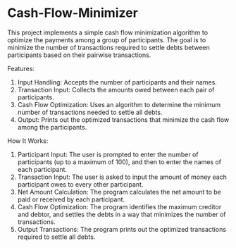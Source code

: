 # Cash-Flow-Minimizer
This project implements a simple cash flow minimization algorithm to optimize the payments among a group of participants. The goal is to minimize the number of transactions required to settle debts between participants based on their pairwise transactions.

Features:

1. Input Handling: Accepts the number of participants and their names.
2. Transaction Input: Collects the amounts owed between each pair of participants.
3. Cash Flow Optimization: Uses an algorithm to determine the minimum number of transactions needed to settle all debts.
4. Output: Prints out the optimized transactions that minimize the cash flow among the participants.

How It Works:

1. Participant Input: The user is prompted to enter the number of participants (up to a maximum of 100), and then to enter the names of each participant.
2. Transaction Input: The user is asked to input the amount of money each participant owes to every other participant.
3. Net Amount Calculation: The program calculates the net amount to be paid or received by each participant.
4. Cash Flow Optimization: The program identifies the maximum creditor and debtor, and settles the debts in a way that minimizes the number of transactions.
5. Output Transactions: The program prints out the optimized transactions required to settle all debts.
